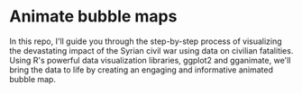 # Animate bubble maps

In this repo, I'll guide you through the step-by-step process of visualizing the devastating impact of the Syrian civil war using data on civilian fatalities. Using R's powerful data visualization libraries, ggplot2 and gganimate, we'll bring the data to life by creating an engaging and informative animated bubble map.

